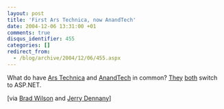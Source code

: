 ```yaml
---
layout: post
title: 'First Ars Technica, now AnandTech'
date: 2004-12-06 13:31:00 +01
comments: true
disqus_identifier: 455
categories: []
redirect_from:
  - /blog/archive/2004/12/06/455.aspx
---
```


What do have [Ars Technica](http://arstechnica.com/) and [AnandTech](http://www.anandtech.com/) in common? [They](http://arstechnica.com/articles/redesign.ars) [both](http://www.anandtech.com/IT/showdoc.aspx?i=2287) switch to ASP.NET.

[via [Brad Wilson](http://dotnetguy.techieswithcats.com/archives/004229.shtml) and [Jerry Dennany](http://weblogs.asp.net/jdennany/archive/2004/12/04/274875.aspx)]


